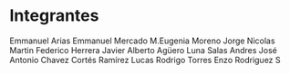 # Integrantes

Emmanuel Arias
Emmanuel Mercado
M.Eugenia Moreno
Jorge Nicolas Martin
Federico Herrera
Javier Alberto Agüero
Luna Salas Andres 
José Antonio Chavez
Cortés Ramírez Lucas
Rodrigo Torres
Enzo Rodriguez S
